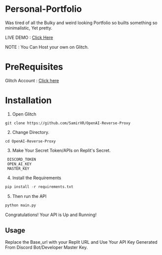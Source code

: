 # Personal-Portfolio
Was tired of all the Bulky and weird looking Portfolio so builts something so minimalistic, Yet pretty.


LIVE DEMO : [Click Here](https://ilove-kanye.glitch.me/)

NOTE : You Can Host your own on Glitch.

# PreRequisites

Glitch Account : [Click here](https://glitch.com/)

# Installation 

1. Open Glitch

```pyton
git clone https://github.com/SamirXR/OpenAI-Reverse-Proxy
```

2. Change Directory.
   
```pyton
cd OpenAI-Reverse-Proxy
```

3. Make Your Secret Token/APIs on Replit's Secret.
   
```python
 DISCORD_TOKEN
 OPEN_AI_KEY
 MASTER_KEY
```

4. Install the Requirements

```python
pip install -r requirements.txt
```

5. Then run the API
```python
python main.py
```

Congratulations! Your API is Up and Running!


## Usage

Replace the Base_url with your Replit URL and Use Your API Key Generated From Discord Bot/Developer Master Key.
